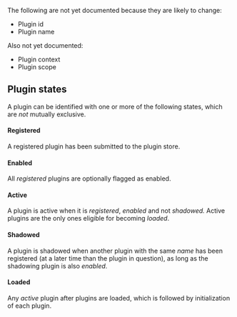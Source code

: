 The following are not yet documented because they are likely to change:

- Plugin id
- Plugin name

Also not yet documented:

- Plugin context
- Plugin scope

## Plugin states

A plugin can be identified with one or more of the following states, which are _not_ mutually exclusive.

#### Registered

A registered plugin has been submitted to the plugin store.

#### Enabled

All _registered_ plugins are optionally flagged as enabled.

#### Active

A plugin is active when it is _registered_, _enabled_ and not _shadowed._ Active plugins are the only ones eligible for becoming _loaded_.

#### Shadowed

A plugin is shadowed when another plugin with the same _name_ has been registered (at a later time than the plugin in question), as long as the shadowing plugin is also _enabled_.

#### Loaded

Any _active_ plugin after plugins are loaded, which is followed by initialization of each plugin.
